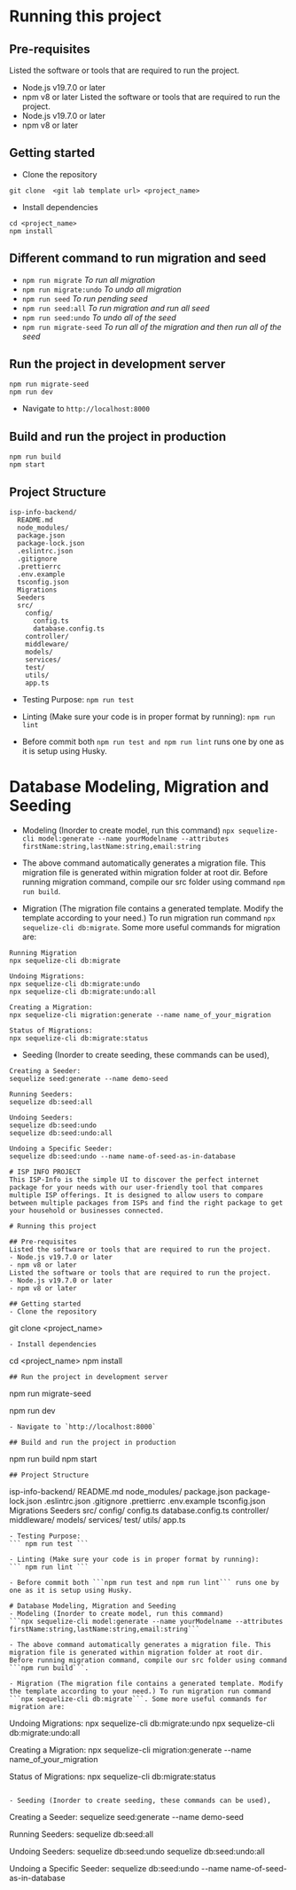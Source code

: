 # Running this project

## Pre-requisites

Listed the software or tools that are required to run the project.

- Node.js v19.7.0 or later
- npm v8 or later
  Listed the software or tools that are required to run the project.
- Node.js v19.7.0 or later
- npm v8 or later

## Getting started

- Clone the repository

```
git clone  <git lab template url> <project_name>
```

- Install dependencies

```
cd <project_name>
npm install
```

## Different command to run migration and seed

- `npm run migrate` _To run all migration_
- `npm run migrate:undo` _To undo all migration_
- `npm run seed` _To run pending seed_
- `npm run seed:all` _To run migration and run all seed_
- `npm run seed:undo` _To undo all of the seed_
- `npm run migrate-seed` _To run all of the migration and then run all of the seed_

## Run the project in development server

```
npm run migrate-seed
npm run dev
```

- Navigate to `http://localhost:8000`

## Build and run the project in production

```
npm run build
npm start
```

## Project Structure

```
isp-info-backend/
  README.md
  node_modules/
  package.json
  package-lock.json
  .eslintrc.json
  .gitignore
  .prettierrc
  .env.example
  tsconfig.json
  Migrations
  Seeders
  src/
    config/
      config.ts
      database.config.ts
    controller/
    middleware/
    models/
    services/
    test/
    utils/
    app.ts
```

- Testing Purpose:
  `npm run test`

- Linting (Make sure your code is in proper format by running):
  `npm run lint`

- Before commit both `npm run test and npm run lint` runs one by one as it is setup using Husky.

# Database Modeling, Migration and Seeding

- Modeling (Inorder to create model, run this command)
  `npx sequelize-cli model:generate --name yourModelname --attributes firstName:string,lastName:string,email:string`

- The above command automatically generates a migration file. This migration file is generated within migration folder at root dir. Before running migration command, compile our src folder using command `npm run build`.

- Migration (The migration file contains a generated template. Modify the template according to your need.) To run migration run command `npx sequelize-cli db:migrate`. Some more useful commands for migration are:

```
Running Migration
npx sequelize-cli db:migrate

Undoing Migrations:
npx sequelize-cli db:migrate:undo
npx sequelize-cli db:migrate:undo:all

Creating a Migration:
npx sequelize-cli migration:generate --name name_of_your_migration

Status of Migrations:
npx sequelize-cli db:migrate:status
```

- Seeding (Inorder to create seeding, these commands can be used),

```
Creating a Seeder:
sequelize seed:generate --name demo-seed

Running Seeders:
sequelize db:seed:all

Undoing Seeders:
sequelize db:seed:undo
sequelize db:seed:undo:all

Undoing a Specific Seeder:
sequelize db:seed:undo --name name-of-seed-as-in-database

# ISP INFO PROJECT
This ISP-Info is the simple UI to discover the perfect internet package for your needs with our user-friendly tool that compares multiple ISP offerings. It is designed to allow users to compare between multiple packages from ISPs and find the right package to get your household or businesses connected.

# Running this project

## Pre-requisites
Listed the software or tools that are required to run the project.
- Node.js v19.7.0 or later
- npm v8 or later
Listed the software or tools that are required to run the project.
- Node.js v19.7.0 or later
- npm v8 or later

## Getting started
- Clone the repository
```

git clone <git lab template url> <project_name>

```
- Install dependencies
```

cd <project_name>
npm install

```
## Run the project in development server
```

npm run migrate-seed

npm run dev

```
- Navigate to `http://localhost:8000`

## Build and run the project in production

```

npm run build
npm start

```
## Project Structure
```

isp-info-backend/
README.md
node_modules/
package.json
package-lock.json
.eslintrc.json
.gitignore
.prettierrc
.env.example
tsconfig.json
Migrations
Seeders
src/
config/
config.ts
database.config.ts
controller/
middleware/
models/
services/
test/
utils/
app.ts

````
- Testing Purpose:
``` npm run test ```

- Linting (Make sure your code is in proper format by running):
``` npm run lint ```

- Before commit both ```npm run test and npm run lint``` runs one by one as it is setup using Husky.

# Database Modeling, Migration and Seeding
- Modeling (Inorder to create model, run this command)
```npx sequelize-cli model:generate --name yourModelname --attributes firstName:string,lastName:string,email:string```

- The above command automatically generates a migration file. This migration file is generated within migration folder at root dir. Before running migration command, compile our src folder using command ```npm run build```.

- Migration (The migration file contains a generated template. Modify the template according to your need.) To run migration run command ```npx sequelize-cli db:migrate```. Some more useful commands for migration are:

````

Undoing Migrations:
npx sequelize-cli db:migrate:undo
npx sequelize-cli db:migrate:undo:all

Creating a Migration:
npx sequelize-cli migration:generate --name name_of_your_migration

Status of Migrations:
npx sequelize-cli db:migrate:status

```

- Seeding (Inorder to create seeding, these commands can be used),

```

Creating a Seeder:
sequelize seed:generate --name demo-seed

Running Seeders:
sequelize db:seed:all

Undoing Seeders:
sequelize db:seed:undo
sequelize db:seed:undo:all

Undoing a Specific Seeder:
sequelize db:seed:undo --name name-of-seed-as-in-database

```

```
